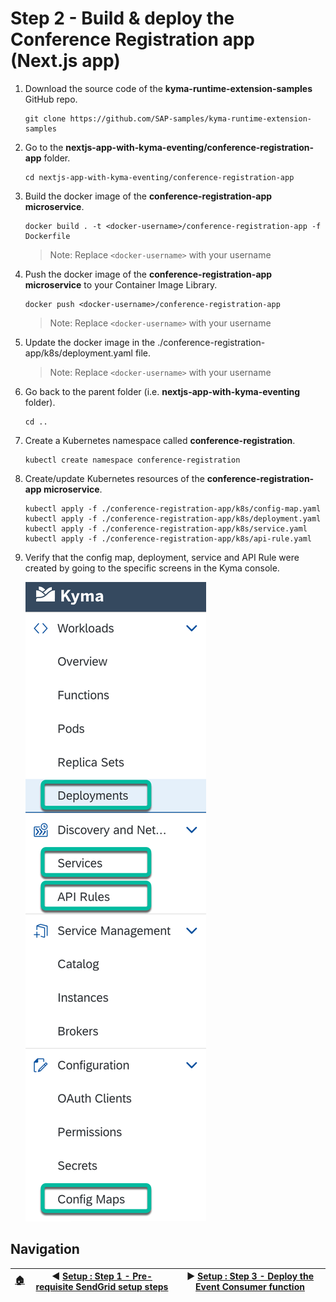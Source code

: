 # Step 2 - Build & deploy the Conference Registration app (Next.js app)

1. Download the source code of the **kyma-runtime-extension-samples** GitHub repo.

   ```shell
   git clone https://github.com/SAP-samples/kyma-runtime-extension-samples
   ```

2. Go to the **nextjs-app-with-kyma-eventing/conference-registration-app** folder.

   ```shell
   cd nextjs-app-with-kyma-eventing/conference-registration-app
   ```

3. Build the docker image of the **conference-registration-app microservice**.

   ```shell
   docker build . -t <docker-username>/conference-registration-app -f Dockerfile
   ```

   > Note: Replace `<docker-username>` with your username

4. Push the docker image of the **conference-registration-app microservice** to your Container Image Library.

   ```shell
   docker push <docker-username>/conference-registration-app
   ```

   > Note: Replace `<docker-username>` with your username

5. Update the docker image in the ./conference-registration-app/k8s/deployment.yaml file.

   > Note: Replace `<docker-username>` with your username

6. Go back to the parent folder (i.e. **nextjs-app-with-kyma-eventing** folder).

   ```shell
   cd ..
   ```

7. Create a Kubernetes namespace called **conference-registration**.

   ```shell
   kubectl create namespace conference-registration
   ```

8. Create/update Kubernetes resources of the **conference-registration-app microservice**.

   ```shell
   kubectl apply -f ./conference-registration-app/k8s/config-map.yaml
   kubectl apply -f ./conference-registration-app/k8s/deployment.yaml
   kubectl apply -f ./conference-registration-app/k8s/service.yaml
   kubectl apply -f ./conference-registration-app/k8s/api-rule.yaml
   ```

9. Verify that the config map, deployment, service and API Rule were created by going to the specific screens in the Kyma console.

   ![Verify resources](../assets/setup-step-2/1.png)

## Navigation

| [:house:](../../README.md) | :arrow_backward: [Setup : Step 1 - Pre-requisite SendGrid setup steps](step-1.md) | :arrow_forward: [Setup : Step 3 - Deploy the Event Consumer function](step-3.md) |
| -------------------------- | --------------------------------------------------------------------------------- | -------------------------------------------------------------------------------- |
